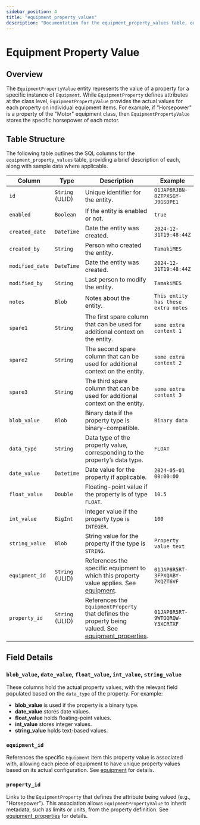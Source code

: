 ```yaml
---
sidebar_position: 4
title: "equipment_property_values"
description: "Documentation for the equipment_property_values table, outlining its columns and structure."
---
```


# Equipment Property Value

## Overview

The `EquipmentPropertyValue` entity represents the value of a property for a specific instance of `Equipment`. While
`EquipmentProperty` defines attributes at the class level, `EquipmentPropertyValue` provides the actual values for each
property on individual equipment items. For example, if "Horsepower" is a property of the "Motor" equipment class, then
`EquipmentPropertyValue` stores the specific horsepower of each motor.

## Table Structure

The following table outlines the SQL columns for the `equipment_property_values` table, providing a brief description of
each, along with sample data where applicable.

| Column         | Type            | Description                                                                                                                                   | Example                              |
|----------------|-----------------|-----------------------------------------------------------------------------------------------------------------------------------------------|--------------------------------------|
| `id`           | `String` (ULID) | Unique identifier for the entity.                                                                                                             | `01JAP8RJBN-8ZTPXSGY-J9GSDPE1`       |
| `enabled`      | `Boolean`       | If the entity is enabled or not.                                                                                                              | `true`                               |
| `created_date` | `DateTime`      | Date the entity was created.                                                                                                                  | `2024-12-31T19:48:44Z`               |
| `created_by`   | `String`        | Person who created the entity.                                                                                                                | `TamakiMES`                          |
| `modified_date`| `DateTime`      | Date the entity was created.                                                                                                                  | `2024-12-31T19:48:44Z`               |
| `modified_by`  | `String`        | Last person to modify the entity.                                                                                                             | `TamakiMES`                          |
| `notes`        | `Blob`          | Notes about the entity.                                                                                                                       | `This entity has these extra notes`  |
| `spare1`       | `String`        | The first spare column that can be used for additional context on the entity.                                                                 | `some extra context 1`               |
| `spare2`       | `String`        | The second spare column that can be used for additional context on the entity.                                                                | `some extra context 2`               |
| `spare3`       | `String`        | The third spare column that can be used for additional context on the entity.                                                                 | `some extra context 3`               |
| `blob_value`   | `Blob`          | Binary data if the property type is binary-compatible.                                                                                        | `Binary data`                        |
| `data_type`    | `String`        | Data type of the property value, corresponding to the property’s data type.                                                                   | `FLOAT`                              |
| `date_value`   | `Datetime`      | Date value for the property if applicable.                                                                                                    | `2024-05-01 00:00:00`                |
| `float_value`  | `Double`        | Floating-point value if the property is of type `FLOAT`.                                                                                      | `10.5`                               |
| `int_value`    | `BigInt`        | Integer value if the property type is `INTEGER`.                                                                                              | `100`                                |
| `string_value` | `Blob`          | String value for the property if the type is `STRING`.                                                                                        | `Property value text`                |
| `equipment_id` | `String` (ULID) | References the specific equipment to which this property value applies. See [equipment](../equipment-model/equipment).                        | `01JAP8R5RT-3FPXQABY-7KQZT6VF`       |
| `property_id`  | `String` (ULID) | References the `EquipmentProperty` that defines the property being valued. See [equipment_properties](../equipment-model/equipment-property). | `01JAP8R5RT-9WTGQRQW-Y3XCRTXF`       |
          
## Field Details

### `blob_value`, `date_value`, `float_value`, `int_value`, `string_value`

These columns hold the actual property values, with the relevant field populated based on the `data_type` of the
property. For example:

- **blob_value** is used if the property is a binary type.
- **date_value** stores date values.
- **float_value** holds floating-point values.
- **int_value** stores integer values.
- **string_value** holds text-based values.

### `equipment_id`

References the specific `Equipment` item this property value is associated with, allowing each piece of equipment to
have unique property values based on its actual configuration. 
See [equipment](../equipment-model/equipment) for details.

### `property_id`

Links to the `EquipmentProperty` that defines the attribute being valued (e.g., "Horsepower"). This association allows
`EquipmentPropertyValue` to inherit metadata, such as limits or units, from the property definition.
See [equipment_properties](../equipment-model/equipment-property) for details.